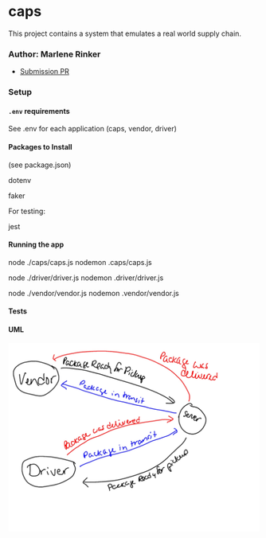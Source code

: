 # caps

This project contains a system that emulates a real world supply chain.


### Author: Marlene Rinker

- [Submission PR](https://github.com/marlenerinker-401-advanced-javascript/caps/pull/4)
<!-- - [Tests Report](https://github.com/marlenerinker-401-advanced-javascript/authenticated-api-server/actions)
- [Swagger Hub](https://app.swaggerhub.com/apis/marlene-rinker/auth-api-server/0.1)
- [Heroku deployment](https://auth-api-server-mr401.herokuapp.com/) -->



### Setup

#### `.env` requirements
See .env for each application (caps, vendor, driver)

#### Packages to Install
(see package.json)

dotenv

faker



For testing:

jest





#### Running the app
<!-- server -->
node ./caps/caps.js 
nodemon .caps/caps.js

<!-- driver -->
node ./driver/driver.js 
nodemon .driver/driver.js

<!-- vendor -->
node ./vendor/vendor.js 
nodemon .vendor/vendor.js


#### Tests
<!-- - Unit Tests: `npm test` (run from the `__tests__` folder to run all tests, multiple test files are in that folder)

- Assertions Made: -->



#### UML
![UML Diagram](caps-whiteboard.jpg)